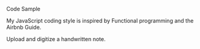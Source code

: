 Code Sample

My JavaScript coding style is inspired by Functional programming and the Airbnb Guide.

Upload and digitize a handwritten note.
